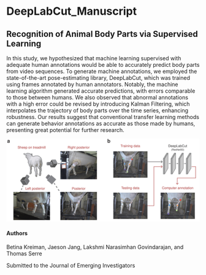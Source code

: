 # DeepLabCut_Manuscript
## Recognition of Animal Body Parts via Supervised Learning

In this study, we hypothesized that machine learning supervised with adequate human annotations would be able to accurately predict body parts from video sequences. To generate machine annotations, we employed the state-of-the-art pose-estimating library, DeepLabCut, which was trained using frames annotated by human annotators. Notably, the machine learning algorithm  generated accurate predictions, with errors comparable to those between humans. We also observed that abnormal annotations with a high error could be revised by introducing Kalman Filtering, which interpolates the trajectory of body parts over the time series, enhancing robustness. Our results suggest that conventional transfer learning methods can generate behavior annotations as accurate as those made by humans, presenting great potential for further research.

![alt text](figure.jpg "Schematic of Study")

#### Authors
Betina Kreiman, Jaeson Jang, Lakshmi Narasimhan Govindarajan, and Thomas Serre

Submitted to the Journal of Emerging Investigators
